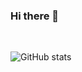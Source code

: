 ### Hi there 👋

<br>

![GitHub stats](https://github-readme-stats.vercel.app/api?username=vascoalramos&count_private=true&show_icons=true&theme=tokyonight)

<!--
**vascoalramos/vascoalramos** is a ✨ _special_ ✨ repository because its `README.md` (this file) appears on your GitHub profile.

Here are some ideas to get you started:

- 🔭 I’m currently working on ...
- 🌱 I’m currently learning ...
- 👯 I’m looking to collaborate on ...
- 🤔 I’m looking for help with ...
- 💬 Ask me about ...
- 📫 How to reach me: ...
- 😄 Pronouns: ...
- ⚡ Fun fact: ...
-->
